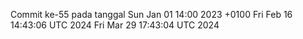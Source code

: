Commit ke-55 pada tanggal Sun Jan 01 14:00 2023 +0100
Fri Feb 16 14:43:06 UTC 2024
Fri Mar 29 17:43:04 UTC 2024
